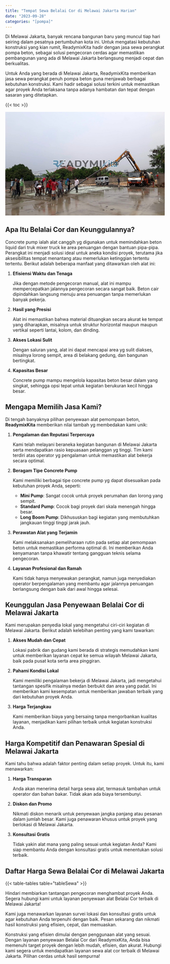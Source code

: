 ```yaml
---
title: "Tempat Sewa Belalai Cor di Melawai Jakarta Harian"
date: "2023-09-28"
categories: "[pompa]"
---
```


Di Melawai Jakarta, banyak rencana bangunan baru yang muncul tiap hari seiring dalam pesatnya pertumbuhan kota ini. Untuk mengatasi kebutuhan konstruksi yang kian rumit, ReadymixKita hadir dengan jasa sewa perangkat pompa beton, sebagai solusi pengecoran cerdas agar memastikan pembangunan yang ada di Melawai Jakarta berlangsung menjadi cepat dan berkualitas.

Untuk Anda yang berada di Melawai Jakarta, ReadymixKita memberikan jasa sewa perangkat penuh pompa beton guna menjawab berbagai kebutuhan konstruksi. Kami hadir sebagai solusi terkini untuk memastikan agar proyek Anda terlaksana tanpa adanya hambatan dan tepat dengan sasaran yang ditetapkan.

{{< toc >}}

![Tempat Sewa Belalai Cor di Melawai Jakarta Harian](/images/pompa/sewa-pompa-07.jpg)

## Apa Itu Belalai Cor dan Keunggulannya?

Concrete pump ialah alat canggih yg digunakan untuk memindahkan beton liquid dari truk mixer truck ke area penuangan dengan bantuan pipa-pipa. Perangkat ini menjadi solusi ideal untuk aneka kondisi proyek, terutama jika aksesibilitas tempat menantang atau memerlukan ketinggian tertentu tertentu. Berikut adalah beberapa manfaat yang ditawarkan oleh alat ini:

1. **Efisiensi Waktu dan Tenaga**

   Jika dengan metode pengecoran manual, alat ini mampu mempercepatkan jalannya pengecoran secara sangat baik. Beton cair dipindahkan langsung menuju area penuangan tanpa memerlukan banyak pekerja.

2. **Hasil yang Presisi**

   Alat ini memastikan bahwa material dituangkan secara akurat ke tempat yang diharapkan, misalnya untuk struktur horizontal maupun maupun vertikal seperti lantai, kolom, dan dinding.

3. **Akses Lokasi Sulit**

   Dengan saluran yang, alat ini dapat mencapai area yg sulit diakses, misalnya lorong sempit, area di belakang gedung, dan bangunan bertingkat.

4. **Kapasitas Besar**

   Concrete pump mampu mengelola kapasitas beton besar dalam yang singkat, sehingga opsi tepat untuk kegiatan berukuran kecil hingga besar.

## Mengapa Memilih Jasa Kami?

Di tengah banyaknya pilihan penyewaan alat pemompaan beton, **ReadymixKita** memberikan nilai tambah yg membedakan kami unik:

1. **Pengalaman dan Reputasi Terpercaya**

   Kami telah melayani beraneka kegiatan bangunan di Melawai Jakarta serta mendapatkan rasio kepuasaan pelanggan yg tinggi. Tim kami terdiri atas operator yg pengalaman untuk memastikan alat bekerja secara optimal.

2. **Beragam Tipe Concrete Pump**

   Kami memiliki berbagai tipe concrete pump yg dapat disesuaikan pada kebutuhan proyek Anda, seperti:
   - **Mini Pump**: Sangat cocok untuk proyek perumahan dan lorong yang sempit.
   - **Standard Pump**: Cocok bagi proyek dari skala menengah hingga besar.
   - **Long Boom Pump**: Dikhususkan bagi kegiatan yang membutuhkan jangkauan tinggi tinggi jarak jauh.

3. **Perawatan Alat yang Terjamin**

   Kami melaksanakan pemeliharaan rutin pada setiap alat pemompaan beton untuk memastikan performa optimal di. Ini memberikan Anda kenyamanan tanpa khawatir tentang gangguan teknis selama pengecoran.

4. **Layanan Profesional dan Ramah**

   Kami tidak hanya menyewakan perangkat, namun juga menyediakan operator berpengalaman yang membantu agar jalannya penuangan berlangsung dengan baik dari awal hingga selesai.

## Keunggulan Jasa Penyewaan Belalai Cor di Melawai Jakarta

Kami merupakan penyedia lokal yang mengetahui ciri-ciri kegiatan di Melawai Jakarta. Berikut adalah kelebihan penting yang kami tawarkan:

1. **Akses Mudah dan Cepat**

   Lokasi pabrik dan gudang kami berada di strategis memudahkan kami untuk memberikan layanan cepat ke semua wilayah Melawai Jakarta, baik pada pusat kota serta area pinggiran.

2. **Pahami Kondisi Lokal**

   Kami memiliki pengalaman bekerja di Melawai Jakarta, jadi mengetahui tantangan spesifik misalnya medan berbukit dan area yang padat. Ini memberikan kami kesempatan untuk memberikan jawaban terbaik yang dari kebutuhan proyek Anda.

3. **Harga Terjangkau**

   Kami memberikan biaya yang bersaing tanpa mengorbankan kualitas layanan, menjadikan kami pilihan terbaik untuk kegiatan konstruksi Anda.

## Harga Kompetitif dan Penawaran Spesial di Melawai Jakarta

Kami tahu bahwa adalah faktor penting dalam setiap proyek. Untuk itu, kami menawarkan:

1. **Harga Transparan**

   Anda akan menerima detail harga sewa alat, termasuk tambahan untuk operator dan bahan bakar. Tidak akan ada biaya tersembunyi.

2. **Diskon dan Promo**

   Nikmati diskon menarik untuk penyewaan jangka panjang atau pesanan dalam jumlah besar. Kami juga penawaran khusus untuk proyek yang berlokasi di Melawai Jakarta.

3. **Konsultasi Gratis**

   Tidak yakin alat mana yang paling sesuai untuk kegiatan Anda? Kami siap membantu Anda dengan konsultasi gratis untuk menentukan solusi terbaik.

## Daftar Harga Sewa Belalai Cor di Melawai Jakarta

{{< table-tables table="tableSewa" >}}

Hindari membiarkan tantangan pengecoran menghambat proyek Anda. Segera hubungi kami untuk layanan penyewaan alat Belalai Cor terbaik di Melawai Jakarta!

Kami juga menawarkan layanan survei lokasi dan konsultasi gratis untuk agar kebutuhan Anda terpenuhi dengan baik. Pesan sekarang dan nikmati hasil konstruksi yang efisien, cepat, dan memuaskan.

Konstruksi yang efisien dimulai dengan penggunaan alat yang sesuai. Dengan layanan penyewaan Belalai Cor dari ReadymixKita, Anda bisa memenuhi target proyek dengan lebih mudah, efisien, dan akurat. Hubungi kami segera untuk mendapatkan layanan sewa alat cor terbaik di Melawai Jakarta. Pilihan cerdas untuk hasil sempurna!
